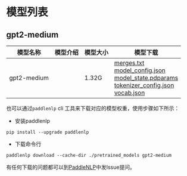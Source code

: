 #  模型列表

## gpt2-medium

| 模型名称 | 模型介绍 | 模型大小  | 模型下载 |
| --- | --- | --- | --- |
|gpt2-medium|  | 1.32G | [merges.txt](https://bj.bcebos.com/paddlenlp/models/community/gpt2-medium/merges.txt)<br>[model_config.json](https://bj.bcebos.com/paddlenlp/models/community/gpt2-medium/model_config.json)<br>[model_state.pdparams](https://bj.bcebos.com/paddlenlp/models/community/gpt2-medium/model_state.pdparams)<br>[tokenizer_config.json](https://bj.bcebos.com/paddlenlp/models/community/gpt2-medium/tokenizer_config.json)<br>[vocab.json](https://bj.bcebos.com/paddlenlp/models/community/gpt2-medium/vocab.json) |

也可以通过`paddlenlp` cli 工具来下载对应的模型权重，使用步骤如下所示：

* 安装paddlenlp

```shell
pip install --upgrade paddlenlp
```

* 下载命令行

```shell
paddlenlp download --cache-dir ./pretrained_models gpt2-medium
```

有任何下载的问题都可以到[PaddleNLP](https://github.com/PaddlePaddle/PaddleNLP)中发Issue提问。